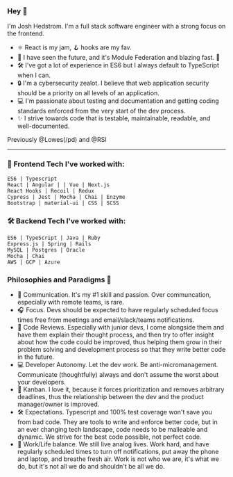 ### Hey 🍃
I'm Josh Hedstrom. I'm a full stack software engineer with a strong focus on the frontend. 

- ⚛️ React is my jam, 🪝 hooks are my fav. 
- 🔮 I have seen the future, and it's Module Federation and blazing fast. 🚀
- 🛠 I've got a lot of experience in ES6 but I always default to TypeScript when I can.
- 🔒 I'm a cybersecurity zealot. I believe that web application security should be a priority on all levels of an application.
- 💻 I'm passionate about testing and documentation and getting coding standards enforced from the very start of the dev process. 
- ✨ I strive towards code that is testable, maintainable, readable, and well-documented.

Previously @Lowes(/pd) and @RSI

- - - - 

### 🌻 Frontend Tech I've worked with:
```
ES6 | Typescript
React | Angular | | Vue | Next.js
React Hooks | Recoil | Redux
Cypress | Jest | Mocha | Chai | Enzyme
Bootstrap | material-ui | CSS | SCSS

```

### 🛠 Backend Tech I've worked with: 
```
ES6 | TypeScript | Java | Ruby
Express.js | Spring | Rails
MySQL | Postgres | Oracle
Mocha | Chai
AWS | GCP | Azure

```

### Philosophies and Paradigms 🌳

- 👋 Communication. It's my #1 skill and passion. Over communcation, especially with remote teams, is rare.
- 🎧 Focus. Devs should be expected to have regularly scheduled focus times free from meetings and email/slack/teams notifications.
- 🤝 Code Reviews. Especially with junior devs, I come alongside them and have them explain their thought process, and then try to offer insight about how the code could be improved, thus helping them grow in their problem solving and development process so that they write better code in the future.
- 💻 Developer Autonomy. Let the dev work. Be anti-micromanagement. Communicate (thoughtfully) always and don't assume the worst about your developers.
- 🚀 Kanban. I love it, because it forces prioritization and removes arbitrary deadlines, thus the relationship between the dev and the product manager/owner is improved.
- 🛠 Expectations. Typescript and 100% test coverage won't save you from bad code. They are tools to write and enforce better code, but in an ever changing tech landscape, code needs to be malleable and dynamic. We strive for the best code possible, not perfect code.
- 🌴 Work/Life balance. We still live analog lives. Work hard, and have regularly scheduled times to turn off notifications, put away the phone and laptop, and breathe fresh air. Work is not who we are, it's what we do, but it's not all we do and shouldn't be all we do.
